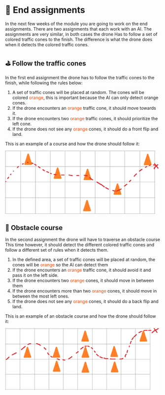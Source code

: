 # :checkered_flag: End assignments

In the next few weeks of the module you are going to work on the end assignments. There are two assignments that each work with an AI. The assignments are very similar, in both cases the drone Has to follow a set of colored traffic cones to the finish. The difference is what the drone does when it detects the colored traffic cones. 

## :golf: Follow the traffic cones


In the first end assignment the drone has to follow the traffic cones to the finish, while following the rules below:

1. A set of traffic cones will be placed at random. The cones will be colored <span style="color:orangered">orange</span>, this is important because the AI can only detect orange cones.
2. If the drone encounters an <span style="color:orangered">orange</span> traffic cone, it should move towards it.
3. If the drone encounters two <span style="color:orangered">orange</span> traffic cones, it should prioritize the left cone.
4. If the drone does not see any <span style="color:orangered">orange</span> cones, it should do a front flip and land.

This is an example of a course and how the drone should follow it:

<img src="/Media/EndEX1.png" width="800"/>

## :construction: Obstacle course 
In the second assignment the drone will have to traverse an obstacle course This time however, it should detect the different colored traffic cones and follow a different set of rules when it detects them.

1. In the defined area, a set of traffic cones will be placed at random, the cones will be <span style="color:orangered">orange</span> so the AI can detect them
2. If the drone encounters an <span style="color:orangered">orange</span> traffic cone, it should avoid it and pass it on the left side.
3. If the drone encounters two <span style="color:orangered">orange</span> cones, it should move in between them
4. If the drone encounters more than two <span style="color:orangered">orange</span> cones, it should move in between the most left ones.
5. If the drone does not see any <span style="color:orangered">orange</span> cones, it should do a back flip and land.

This is an example of an obstacle course and how the drone should follow it:

<img src="/Media/EndEX2.png" width="800" />

